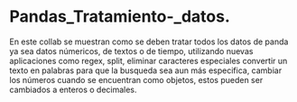 # Pandas_Tratamiento-_datos.
En este collab se muestran como se deben tratar todos los datos de panda ya sea datos númericos, de textos o de tiempo, utilizando nuevas aplicaciones como regex, split, eliminar caracteres especiales
convertir un texto en palabras para que la busqueda sea aun más especifica, cambiar los números cuando se encuentran como objetos, estos pueden ser cambiados a enteros o decimales.
